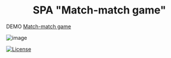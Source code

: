 <h1 align="center">SPA "Match-match game"</h1>

DEMO [Match-match game](https://zena86.github.io/Match-match-game/dist/)

![image](https://user-images.githubusercontent.com/76158579/126616535-850f88b2-018b-4c26-b0ce-71395e90419b.png)


[![License](https://img.shields.io/badge/License-Apache%202.0-blue.svg)](https://opensource.org/licenses/Apache-2.0)
